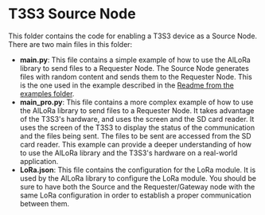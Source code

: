 # T3S3 Source Node

This folder contains the code for enabling a T3S3 device as a Source Node. 
There are two main files in this folder:

- **main.py**: This file contains a simple example of how to use the AlLoRa library to send files to a Requester Node. The Source Node generates files with random content and sends them to the Requester Node. This is the one used in the example described in the [Readme from the examples folder](https://github.com/SMARTLAGOON/AlLoRa/blob/9dbf80c2df2a20b56b88fc92a0045e79c19862b3/examples/Readme.md).
- **main_pro.py**: This file contains a more complex example of how to use the AlLoRa library to send files to a Requester Node. It takes advantage of the T3S3's hardware, and uses the screen and the SD card reader. It uses the screen of the T3S3 to display the status of the communication and the files being sent. The files to be sent are accessed from the SD card reader. This example can provide a deeper understanding of how to use the AlLoRa library and the T3S3's hardware on a real-world application.
- **LoRa.json**: This file contains the configuration for the LoRa module. It is used by the AlLoRa library to configure the LoRa module. You should be sure to have both the Source and the Requester/Gateway node with the same LoRa configuration in order to establish a proper communication between them.